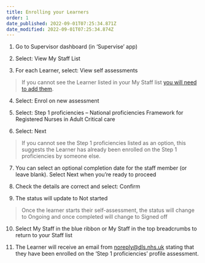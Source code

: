 ```yaml
---
title: Enrolling your Learners​
order: 1
date_published: 2022-09-01T07:25:34.871Z
date_modified: 2022-09-01T07:25:34.874Z
---
```

1. Go to Supervisor dashboard (in ‘Supervise’ app) ​

2. Select: View My Staff List​

3. For each Learner, select: View self assessments  ​

> If you cannot see the Learner listed in your My Staff list [you will need to add them](/user-guide/educator/03-staff-list/adding-delegates-to-your-staff-list).​

4. Select: Enrol on new assessment​

5. Select: Step 1 proficiencies – National proficiencies Framework for Registered Nurses in Adult Critical care​

6. Select: Next​

> If you cannot see the Step 1 proficiencies listed as an option, this suggests the Learner has already been enrolled on the Step 1 proficiencies by someone else. ​

7. You can select an optional completion date for the staff member (or leave blank). Select Next when you’re ready to proceed ​

8. Check the details are correct and select: Confirm​

9. The status will update to Not started​

> Once the learner starts their self-assessment, the status will change to Ongoing and once completed will change to Signed off ​

10. Select My Staff in the blue ribbon or My Staff in the top breadcrumbs to return to your Staff list​

11. The Learner will receive an email from noreply@dls.nhs.uk stating that they have been enrolled on the ‘Step 1 proficiencies’ profile assessment. ​
